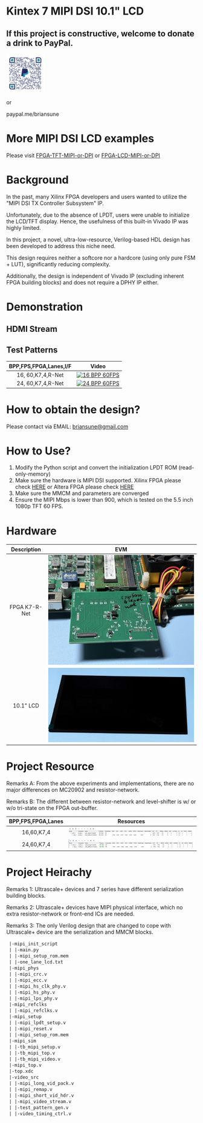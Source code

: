 # Kintex 7 MIPI DSI 10.1" LCD

## If this project is constructive, welcome to donate a drink to PayPal.

<img src="./images/qrcode.png" style="height:20%; width:20%">

or

paypal.me/briansune

# More MIPI DSI LCD examples

Please visit [FPGA-TFT-MIPI-or-DPI](https://briansune.github.io/FPGA-LCD-MIPI-or-DPI/) or [FPGA-LCD-MIPI-or-DPI](https://briansune.github.io/FPGA-LCD-MIPI-or-DPI/)

# Background

In the past, many Xilinx FPGA developers and users wanted to utilize the "MIPI DSI TX Controller Subsystem" IP.

Unfortunately, due to the absence of LPDT, users were unable to initialize the LCD/TFT display. Hence, the usefulness of this built-in Vivado IP was highly limited.

In this project, a novel, ultra-low-resource, Verilog-based HDL design has been developed to address this niche need.

This design requires neither a softcore nor a hardcore (using only pure FSM + LUT), significantly reducing complexity.

Additionally, the design is independent of Vivado IP (excluding inherent FPGA building blocks) and does not require a DPHY IP either.

# Demonstration

## HDMI Stream

## Test Patterns

|BPP,FPS,FPGA,Lanes,I/F|Video|
|:-:|:-:|
|16, 60,K7,4,R-Net |[![16 BPP 60FPS](https://img.youtube.com/vi/s9c-84hYdOA/mqdefault.jpg)](https://youtube.com/video/s9c-84hYdOA)|
|24, 60,K7,4,R-Net |[![24 BPP 60FPS](https://img.youtube.com/vi/h76Uy9ckroE/mqdefault.jpg)](https://youtube.com/video/h76Uy9ckroE)|

# How to obtain the design?

Please contact via EMAIL: briansune@gmail.com

# How to Use?

1) Modify the Python script and convert the initialization LPDT ROM (read-only-memory)
2) Make sure the hardware is MIPI DSI supported. Xilinx FPGA please check [HERE](https://docs.amd.com/v/u/en-US/xapp894-d-phy-solutions) or Altera FPGA please check [HERE](https://cdrdv2-public.intel.com/666639/an754-683092-666639.pdf)
3) Make sure the MMCM and parameters are converged
4) Ensure the MIPI Mbps is lower than 900, which is tested on the 5.5 inch 1080p TFT 60 FPS.

# Hardware

|Description|EVM|
|:-:|:-:|
|FPGA K7-R-Net |<img src="./images/fpga_k7.JPG">|
|10.1" LCD     |<img src="./images/lcd_10p1inch_4lanes.JPG">|

# Project Resource

Remarks A: From the above experiments and implementations, there are no major differences on MC20902 and resistor-network.

Remarks B: The different between resistor-network and level-shifter is w/ or w/o tri-state on the FPGA out-buffer.

|BPP,FPS,FPGA,Lanes|Resources|
|:-:|:-:|
|16,60,K7,4|<img src="./images/K7_16bpp_60fps_10p1inch_4lanes.png">|
|24,60,K7,4|<img src="./images/K7_24bpp_60fps_10p1inch_4lanes.png">|

# Project Heirachy

Remarks 1: Ultrascale+ devices and 7 series have different serialization building blocks.

Remarks 2: Ultrascale+ devices have MIPI physical interface, which no extra resistor-network or front-end ICs are needed.

Remarks 3: The only Verilog design that are changed to cope with Ultrascale+ device are the serialization and MMCM blocks.

```
 |-mipi_init_script
 | |-main.py
 | |-mipi_setup_rom.mem
 | |-one_lane_lcd.txt
 |-mipi_phys
 | |-mipi_crc.v
 | |-mipi_ecc.v
 | |-mipi_hs_clk_phy.v
 | |-mipi_hs_phy.v
 | |-mipi_lps_phy.v
 |-mipi_refclks
 | |-mipi_refclks.v
 |-mipi_setup
 | |-mipi_lpdt_setup.v
 | |-mipi_reset.v
 | |-mipi_setup_rom.mem
 |-mipi_sim
 | |-tb_mipi_setup.v
 | |-tb_mipi_top.v
 | |-tb_mipi_video.v
 |-mipi_top.v
 |-top.xdc
 |-video_src
 | |-mipi_long_vid_pack.v
 | |-mipi_remap.v
 | |-mipi_short_vid_hdr.v
 | |-mipi_video_stream.v
 | |-test_pattern_gen.v
 | |-video_timing_ctrl.v
```
